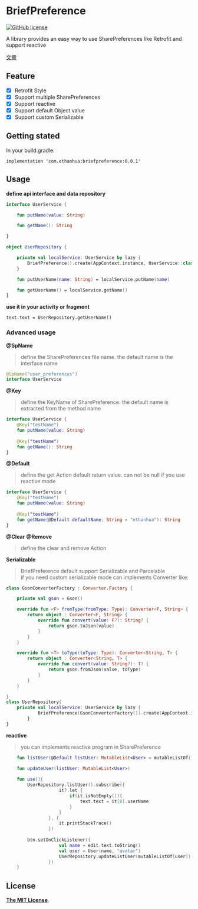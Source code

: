 # BriefPreference
[![GitHub license](https://img.shields.io/badge/license-Apache%20License%202.0-blue.svg?style=flat)](http://www.apache.org/licenses/LICENSE-2.0)

A library provides an easy way to use SharePreferences like Retrofit and support reactive  

[文章](https://ethanhua.github.io/2018/02/27/briefpreference/)
## Feature
- [x] Retrofit Style
- [x] Support multiple SharePreferences
- [x] Support reactive
- [x] Support default Object value
- [x] Support custom Serializable
## Getting stated
In your build.gradle:
```
implementation 'com.ethanhua:briefpreference:0.0.1' 
```
## Usage

**define api interface and data repository**

```Kotlin
interface UserService {

    fun putName(value: String)

    fun getName(): String

}

object UserRepository {

    private val localService: UserService by lazy {
        BriefPreference().create(AppContext.instance, UserService::class.java)
    }

    fun putUserName(name: String) = localService.putName(name)

    fun getUserName() = localService.getName()
}
```
**use it in your activity or fragment** 

```
text.text = UserRepository.getUserName()

```

### Advanced usage

**@SpName**

> define the SharePreferences file name. the default name is the interface name
```Kotlin
@SpName("user_preferences")
interface UserService

```
**@Key**

> define the KeyName of SharePreference. the default name is extracted from the method name

```Kotlin
interface UserService {
    @Key("testName") 
    fun putName(value: String)
    
    @Key("testName") 
    fun getName(): String
}
```
**@Default** 

> define the get Action default return value. can not be null if you use reactive mode

```Kotlin
interface UserService {
    @Key("testName") 
    fun putName(value: String)
    
    @Key("testName") 
    fun getName(@Default defaultName: String = "ethanhua"): String
}

```
**@Clear** **@Remove**

> define the clear and remove Action

**Serializable**

> BriefPreference default support Serializable and Parcelable  
if you need custom serializable mode can implements Converter like:

```Kotlin
class GsonConverterFactory : Converter.Factory {

    private val gson = Gson()

    override fun <F> fromType(fromType: Type): Converter<F, String> {
        return object : Converter<F, String> {
            override fun convert(value: F?): String? {
                return gson.toJson(value)
            }
        }
    }

    override fun <T> toType(toType: Type): Converter<String, T> {
        return object : Converter<String, T> {
            override fun convert(value: String?): T? {
                return gson.fromJson(value, toType)
            }
        }
    }

}
class UserRepository{
    private val localService: UserService by lazy {
            BriefPreference(GsonConverterFactory()).create(AppContext.instance, UserService::class.java)
        }
}
```

**reactive**

> you can implements reactive program in SharePreference
```Kotlin
    fun listUser(@Default listUser: MutableList<User> = mutableListOf()): Observable<MutableList<User>>

    fun updateUser(listUser: MutableList<User>)
    
    fun use(){
        UserRepository.listUser().subscribe({
                    it?.let {
                        if(it.isNotEmpty()){
                            text.text = it[0].userName
                        }
                    }
                }, {
                    it.printStackTrace()
                })
        
        btn.setOnClickListener({
                    val name = edit.text.toString()
                    val user = User(name, "avatar")
                    UserRepository.updateListUser(mutableListOf(user))
                })
    }  
``` 
## License

[**The MIT License**](http://opensource.org/licenses/MIT).
